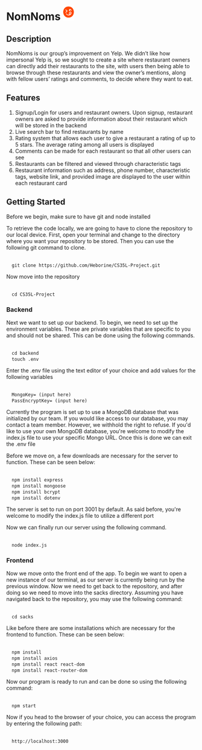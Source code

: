 <h1>NomNoms     <img src="./sacks/public/logo.png" width=30 height=40></h1>
<h2>Description</h2>
<p>NomNoms is our group’s improvement on Yelp. We didn’t like how impersonal Yelp is, so we sought to create a site where restaurant owners can directly add their restaurants to the site, with users then being able to browse through these restaurants and view the owner’s mentions, along with fellow users’ ratings and comments, to decide where they want to eat.</p>

<h2>Features</h2>
<ol>
  <li>Signup/Login for users and restaurant owners. Upon signup, restaurant owners are asked to provide information about their restaurant which will be stored in the backend</li>
  <li>Live search bar to find restaurants by name</li>
  <li>Rating system that allows each user to give a restaurant a rating of up to 5 stars. The average rating among all users is displayed</li>
  <li>Comments can be made for each restaurant so that all other users can see</li>
  <li>Restaurants can be filtered and viewed through characteristic tags</li>
  <li>Restaurant information such as address, phone number, characteristic tags, website link, and provided image are displayed to the user within each restaurant card</li>
</ol>

<h2>Getting Started</h2>
<p>Before we begin, make sure to have git and node installed</p>

<p> To retrieve the code locally, we are going to have to clone the repository to our local device. First, open your terminal and change to the directory where you want your repository to be stored. Then you can use the following git command to clone.</p>
<pre><code>
  git clone https://github.com/Heborine/CS35L-Project.git
</code></pre>

<p>Now move into the repository</p>
<pre><code>
  cd CS35L-Project
</code></pre>

<h3>Backend</h3>
<p> Next we want to set up our backend. To begin, we need to set up the environment variables. These are private variables that are specific to you and should not be shared. This can be done using the following commands. </p>
<pre><code>
  cd backend
  touch .env
</code></pre>
<p> Enter the .env file using the text editor of your choice and add values for the following variables</p>
<pre><code>
  MongoKey= (input here)
  PassEncryptKey= (input here)
</code></pre>
<p> Currently the program is set up to use a MongoDB database that was initialized by our team. If you would like access to our database, you may contact a team member. However, we withhold the right to refuse. If you'd like to use your own MongoDB database, you're welcome to modify the index.js file to use your specific Mongo URL. Once this is done we can exit the .env file</p>
<p> Before we move on, a few downloads are necessary for the server to function. These can be seen below:</p>
<pre><code>
  npm install express
  npm install mongoose
  npm install bcrypt
  npm install dotenv
</code></pre>
<p>The server is set to run on port 3001 by default. As said before, you're welcome to modify the index.js file to utilize a different port</p>
<p>Now we can finally run our server using the following command.</p>
<pre><code>
  node index.js
</code></pre>

<h3>Frontend</h3>
<p>Now we move onto the front end of the app. To begin we want to open a new instance of our terminal, as our server is currently being run by the previous window. Now we need to get back to the repository, and after doing so we need to move into the sacks directory. Assuming you have navigated back to the repository, you may use the following command: </p>
<pre><code>
  cd sacks
</code></pre>
<p>Like before there are some installations which are necessary for the frontend to function. These can be seen below:</p>
<pre><code>
  npm install
  npm install axios
  npm install react react-dom
  npm install react-router-dom
</code></pre>
<p>Now our program is ready to run and can be done so using the following command:</p>
<pre><code>
  npm start
</code></pre>
<p>Now if you head to the browser of your choice, you can access the program by entering the following path:</p>
<pre><code>
  http://localhost:3000
</code></pre>
